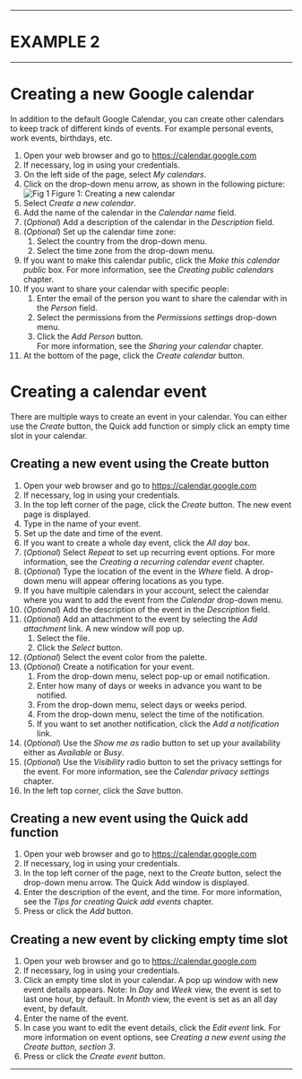 
---
# EXAMPLE 2
---
# Creating a new Google calendar

In addition to the default Google Calendar, you can create other calendars to keep track of different kinds of events. For example personal events, work events, birthdays, etc.

1. Open your web browser and go to https://calendar.google.com
2. If necessary, log in using your credentials.
3. On the left side of the page, select *My calendars*.
4. Click on the drop-down menu arrow, as shown in the following picture:
![Fig 1](https://photos-6.dropbox.com/t/2/AAD2OM1x0Na1vB5y_htpxNphFYLzJ-yYznxOcPlCT0Iw9A/12/30944204/png/32x32/1/_/1/2/Screenshot%202016-02-28%2015.53.43.png/EMutsxcY1zogAigC/KVz9kVr8yC6hy-hnXHcafD4HKYgy8u2jWyURThvC3RA?size=1024x768&size_mode=3)
    Figure 1: Creating a new calendar
5. Select *Create a new calendar*.
6. Add the name of the calendar in the *Calendar name* field.
7. (*Optional*) Add a description of the calendar in the *Description* field.
8. (*Optional*) Set up the calendar time zone:  
    1. Select the country from the drop-down menu.
    2. Select the time zone from the drop-down menu.
9. If you want to make this calendar public, click the *Make this calendar public* box. For more information, see the *Creating public calendars* chapter.
10. If you want to share your calendar with specific people:
    1. Enter the email of the person you want to share the calendar with in the *Person* field.
    2. Select the permissions from the *Permissions settings* drop-down menu.
    3. Click the *Add Person* button.  
   For more information, see the *Sharing your calendar* chapter.
11. At the bottom of the page, click the *Create calendar* button.

# Creating a calendar event
There are multiple ways to create an event in your calendar. You can either use the *Create* button, the Quick add function or simply click an empty time slot in your calendar. 

## Creating a new event using the Create button
1. Open your web browser and go to https://calendar.google.com
2. If necessary, log in using your credentials.
2. In the top left corner of the page, click the *Create* button. The new event page is displayed.
3. Type in the name of your event.
4. Set up the date and time of the event.
5. If you want to create a whole day event, click the *All day* box.
6. (*Optional*) Select *Repeat* to set up recurring event options. For more information, see the *Creating a recurring calendar event* chapter.
7. (*Optional*) Type the location of the event in the *Where* field. A drop-down menu will appear offering locations as you type. 
8. If you have multiple calendars in your account, select the calendar where you want to add the event from the *Calendar* drop-down menu.
9. (*Optional*) Add the description of the event in the *Description* field.
10. (*Optional*) Add an attachment to the event by selecting the *Add attachment* link. A new window will pop up. 
    1. Select the file.
    2. Click the *Select* button.
11. (*Optional*) Select the event color from the palette.
12. (*Optional*) Create a notification for your event.
    1. From the drop-down menu, select pop-up or email notification.
    2. Enter how many of days or weeks in advance you want to be notified.
    3. From the drop-down menu, select days or weeks period.
    4. From the drop-down menu, select the time of the notification.
    5. If you want to set another notification, click the *Add a notification* link.
13. (*Optional*) Use the *Show me as* radio button to set up your availability either as *Available* or *Busy*.
14. (*Optional*) Use the *Visibility* radio button to set the privacy settings for the event. For more information, see the *Calendar privacy settings* chapter.
15. In the left top corner, click the *Save* button.

## Creating a new event using the Quick add function
1. Open your web browser and go to https://calendar.google.com
2. If necessary, log in using your credentials.
3. In the top left corner of the page, next to the *Create* button, select the drop-down menu arrow. The Quick Add window is displayed.
4. Enter the description of the event, and the time. For more information, see the *Tips for creating Quick add events* chapter.
5. Press <Enter> or click the *Add* button.

## Creating a new event by clicking empty time slot
1. Open your web browser and go to https://calendar.google.com
2. If necessary, log in using your credentials.
3. Click an empty time slot in your calendar. A pop up window with new event details appears.
    Note: In *Day* and *Week* view, the event is set to last one hour, by default. In *Month* view, the event is set as an all day event, by default.
4. Enter the name of the event.
5. In case you want to edit the event details, click the *Edit event* link. For more information on event options, see *Creating a new event using the Create button*, *section 3*. 
6. Press <Enter> or click the *Create event* button.

---